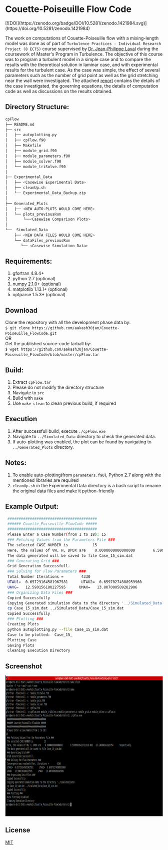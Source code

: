 <h1>Couette-Poiseuille Flow Code</h1>  
[![DOI](https://zenodo.org/badge/DOI/10.5281/zenodo.1421984.svg)](https://doi.org/10.5281/zenodo.1421984)   

The work on computations of Couette-Poiseuille flow with a mixing-length model was done as of part of `Turbulence Practices - Individual Research Project (8 ECTS)` course supervised by [Dr. Jean-Philippe Laval](http://imp-turbulence.ec-lille.fr/Webpage/Laval/) during the  coursework of Master's Program in Turbulence. The objective of this course was to program a turbulent model in a simple case and to compare the results with the theoretical solution in laminar case, and with experimental results for the turbulent case. As the case was simple, the effect of several parameters such as the number of grid point as well as the grid stretching near the wall were investigated. The attached [report](./PatilAakash_Report_CPFlow.pdf) contains the details of the case investigated, the governing equations, the details of computation code as well as discussions on the results obtained.


## Directory Structure:
```sh
cpFlow
├── README.md
├── src
│   ├── autoplotting.py
│   ├── cpFlow.f90
│   ├── Makefile
│   ├── module_grid.f90
│   ├── module_parameters.f90
│   ├── module_solver.f90
│   └── module_triSolve.f90
│
├── Experimental_Data
│   ├── <Casewise Experimental Data>
│   ├── cleanUp.sh
│   └── Experimental_Data_Backup.zip
│
├── Generated_Plots
│   ├── <NEW AUTO-PLOTS WOULD COME HERE>
│   └── plots_previousRun
│       └──<Casewise Comparison Plots>
│
└──  Simulated_Data
    ├── <NEW DATA FILES WOULD COME HERE>
    └── dataFiles_previousRun
       └── <Casewise Simulation Data>
```


## Requirements:
1. gfortran 4.8.4+
2. python 2.7 (optional)
3. numpy 2.1.0+ (optional)
4. matplotlib 1.13.1+ (optional)
5. optparse 1.5.3+ (optional)

## Download
Clone the repository with all the development phase data by:  
`$ git clone https://github.com/aakash30jan/Couette-Poiseuille_FlowCode.git`  
OR  
Get the published source-code tarball by:  
`$ wget https://github.com/aakash30jan/Couette-Poiseuille_FlowCode/blob/master/cpFlow.tar`  

## Build:
1. Extract `cpFlow.tar`
2. Please do not modify the directory structure
3. Navigate to `src`
4. Build with `make`
5. Use `make clean` to clean previous build, if required

## Execution
1. After successfull build, execute `./cpFlow.exe`
2. Navigate to `../Simulated_Data` directory to check the generated data.
3. If auto-plotting was enabled, the plot can be found by navigating to `../Generated_Plots` directory.
        

## Notes:
1. To enable auto-plotting(from `parameters.f90`), Python 2.7 along with the mentioned libraries are required
2. `cleanUp.sh` in the Experimental Data directory is a bash script to rename the original data files and make it python-friendly

## Example Output:
```sh
 ########################################
 ###### Couette_Poiseuille-FlowCode #####
 ########################################
 Please Enter a Case Number(from 1 to 18): 15
 ### Fetching Values from the Parameters File ###
 The selected CASE NUMBER is           15
 Here, the values of VW, H, DPDX are    0.0000000000000000        6.5999999642372131E-002  -13.140000343322754      respectively.
 The data generated will be saved to file Case_15_sim.dat
 ### Generating Grid ###
 Grid Generation Successfull.
 ### Solving for Flow Parameters ###
 Total Number Iterations =        4330
 UTAU1=  0.65729164581967581      UTAU2=  0.65970274388959960
 UAVG=   12.590156180227595      UMAX=   13.807000589282906
 ### Organizing Data Files ###
 Copied Successfully 
 Copying Generated simulation data to the directory '../Simulated_Data'
 cp Case_15_sim.dat ../Simulated_Data/Case_15_sim.dat
 Copied Successfully 
 ### Plotting ###
 Creating Plots
 python autoplotting.py --file Case_15_sim.dat
 Case to be plotted:  Case_15_
 Plotting Case
 Saving Plots
 Cleaning Execution Directory
```
## Screenshot
<p align="center">
  <img src="./dev/screenshot.png" alt="Screenshot"
       width="750" height="450">
</p>
       
## License
[MIT](./LICENSE)

